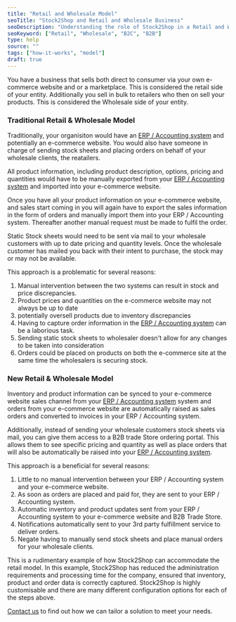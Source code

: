 ```yaml
---
title: "Retail and Wholesale Model"
seoTitle: "Stock2Shop and Retail and Wholesale Business"
seoDescription: "Understanding the role of Stock2Shop in a Retail and Wholesale business model"
seoKeyword: ["Retail", "Wholesale", "B2C", "B2B"]
type: help
source: ""
tags: ["how-it-works", "model"]
draft: true
---
```


You have a business that sells both direct to consumer via your own e-commerce website and or a marketplace.
This is considered the retail side of your entity.
Additionally you sell in bulk to retailers who then on sell your products.
This is considered the Wholesale side of your entity.

### Traditional Retail & Wholesale Model 
Traditionally, your organisiton would have an [ERP / Accounting system](/integrations) and potentially an e-commerce website. 
You would also have someone in charge of sending stock sheets and placing orders on behalf of your wholesale clients, the reatailers.

All product information, including product description, options, pricing and quantities would have to be manually exported 
from your [ERP / Accounting system](/integrations) and imported into your e-commerce website.

Once you have all your product information on your e-commerce website, and sales start coming in you 
will again have to export the sales information in the form of orders and manually import them into your ERP / Accounting system. 
Thereafter another manual request must be made to fulfil the order.

Static Stock sheets would need to be sent via mail to your wholesale customers with up to date pricing and quantity levels.
Once the wholesale customer has mailed you back with their intent to purchase, the stock may or may not be available.

This approach is a problematic for several reasons:

1. Manual intervention between the two systems can result in stock and price discrepancies.
2. Product prices and quantities on the e-commerce website may not always be up to date
3. potentially oversell products due to inventory discrepancies
4. Having to capture order information in the [ERP / Accounting system](/integrations) can be a laborious task.
5. Sending static stock sheets to wholesaler doesn't allow for any changes to be taken into consideration
6. Orders could be placed on products on both the e-commerce site at the same time the wholesalers is securing stock.


### New Retail & Wholesale Model
Inventory and product information can be synced to your e-commerce website sales channel from your [ERP / Accounting system](/integrations)
system and orders from your e-commerce website are automatically raised as sales orders and converted to invoices in your ERP / Accounting system.

Additionally, instead of sending your wholesale customers stock sheets via mail, you can give them access to a 
B2B trade Store ordering portal. This allows them to see specific pricing and quantity as well as place orders that will also be automatically 
be raised into your [ERP / Accounting system](/integrations).

This approach is a beneficial for several reasons:

1. Little to no manual intervention between your ERP / Accounting system and your e-commerce website.
2. As soon as orders are placed and paid for, they are sent to your ERP / Accounting system.
3. Automatic inventory and product updates sent from your ERP / Accounting system to your e-commerce website and B2B Trade Store.
4. Notifications automatically sent to your 3rd party fulfillment service to deliver orders.
5. Negate having to manually send stock sheets and place manual orders for your wholesale clients.

This is a rudimentary example of how Stock2Shop can accommodate the retail model. In this example, 
Stock2Shop has reduced the administration requirements and processing time for the company, ensured that inventory, 
product and order data is correctly captured. Stock2Shop is highly customisable and there are many different configuration options for each of the steps above.

[Contact us](/contact-us/) to find out how we can tailor a solution to meet your needs.